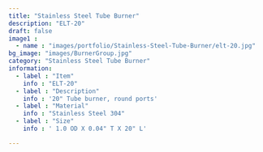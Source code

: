 ```yaml
---
title: "Stainless Steel Tube Burner"
description: "ELT-20"
draft: false
image1 : 
  - name : "images/portfolio/Stainless-Steel-Tube-Burner/elt-20.jpg"
bg_image: "images/BurnerGroup.jpg"
category: "Stainless Steel Tube Burner"
information:
  - label : "Item"
    info : "ELT-20"
  - label : "Description"
    info : '20" Tube burner, round ports'
  - label : "Material"
    info : "Stainless Steel 304"
  - label : "Size"
    info : ' 1.0 OD X 0.04" T X 20" L'

---
```

